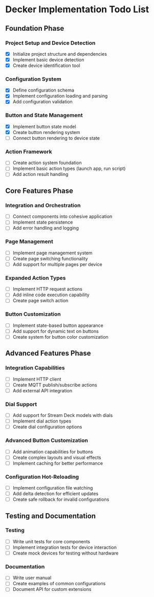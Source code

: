 # Decker Implementation Todo List

## Foundation Phase

### Project Setup and Device Detection
- [x] Initialize project structure and dependencies
- [x] Implement basic device detection
- [x] Create device identification tool

### Configuration System
- [x] Define configuration schema
- [x] Implement configuration loading and parsing
- [x] Add configuration validation

### Button and State Management
- [x] Implement button state model
- [x] Create button rendering system
- [ ] Connect button rendering to device state

### Action Framework
- [ ] Create action system foundation
- [ ] Implement basic action types (launch app, run script)
- [ ] Add action result handling

## Core Features Phase

### Integration and Orchestration
- [ ] Connect components into cohesive application
- [ ] Implement state persistence
- [ ] Add error handling and logging

### Page Management
- [ ] Implement page management system
- [ ] Create page switching functionality
- [ ] Add support for multiple pages per device

### Expanded Action Types
- [ ] Implement HTTP request actions
- [ ] Add inline code execution capability
- [ ] Create page switch action

### Button Customization
- [ ] Implement state-based button appearance
- [ ] Add support for dynamic text on buttons
- [ ] Create system for button color customization

## Advanced Features Phase

### Integration Capabilities
- [ ] Implement HTTP client
- [ ] Create MQTT publish/subscribe actions
- [ ] Add external API integration

### Dial Support
- [ ] Add support for Stream Deck models with dials
- [ ] Implement dial action types
- [ ] Create dial configuration options

### Advanced Button Customization
- [ ] Add animation capabilities for buttons
- [ ] Create complex layouts and visual effects
- [ ] Implement caching for better performance

### Configuration Hot-Reloading
- [ ] Implement configuration file watching
- [ ] Add delta detection for efficient updates
- [ ] Create safe rollback for invalid configurations

## Testing and Documentation

### Testing
- [ ] Write unit tests for core components
- [ ] Implement integration tests for device interaction
- [ ] Create mock devices for testing without hardware

### Documentation
- [ ] Write user manual
- [ ] Create examples of common configurations
- [ ] Document API for custom extensions